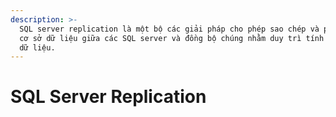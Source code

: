 ```yaml
---
description: >-
  SQL server replication là một bộ các giải pháp cho phép sao chép và phân phối
  cơ sở dữ liệu giữa các SQL server và đồng bộ chúng nhằm duy trì tính nhất quán
  dữ liệu.
---
```


# SQL Server Replication

